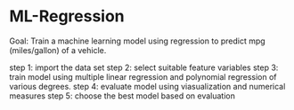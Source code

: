 # ML-Regression
Goal: Train a machine learning model using regression to predict mpg (miles/gallon) of a vehicle.              

step 1: import the data set
step 2: select suitable feature variables
step 3: train model using multiple linear regression and polynomial regression of various degrees.
step 4: evaluate model using viasualization and numerical measures
step 5: choose the best model based on evaluation
